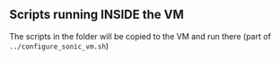 ## Scripts running INSIDE the VM

The scripts in the folder will be copied to the VM and run there (part of `../configure_sonic_vm.sh`)

